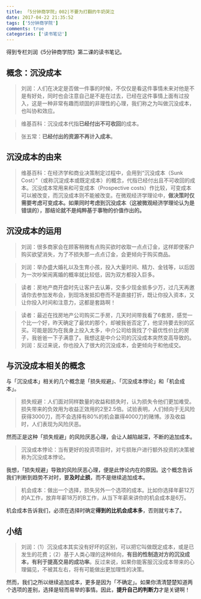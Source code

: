 ```yaml
---
title: 「5分钟商学院」002|不要为打翻的牛奶哭泣
date: 2017-04-22 21:35:52
tags: ['5分钟商学院']
comments: true
categories: ['读书笔记']
---
```


得到专栏刘润《5分钟商学院》第二课的读书笔记。

<!--more-->

## 概念：沉没成本

> 刘润：人们在决定是否做一件事的时候，不仅仅是看这件事情未来对他是不是有好处，同时也会注意自己是不是在过去，已经在这件事情上面有过投入，这是一种非常有趣而顽固的非理性的心理，我们称之为叫做沉没成本，也叫协和效应。

> 维基百科：沉没成本代指**已经付出不可收回**的成本。

> 张五常：**已经付出的资源不再计入成本**。

## 沉没成本的由来

> 维基百科：在经济学和商业决策制定过程中，会用到“沉没成本（Sunk Cost）”（或称沉淀成本或既定成本）的概念，代指已经付出且不可收回的成本。沉没成本常用来和可变成本（Prospective costs）作比较，可变成本可以被改变，而沉没成本则不能被改变。在微观经济学理论中，**做决策时仅需要考虑可变成本。如果同时考虑到沉没成本（这被微观经济学理论认为是错误的），那结论就不是纯粹基于事物的价值作出的。**

## 沉没成本的运用

> 刘润：很多商家会在顾客稍微有点购买欲时收取一点点订金，这样即使客户购买欲望消失，为了不损失那一点点订金，会更倾向于购买商品。

> 刘润：举办盛大婚礼以及生育小孩，投入大量时间、精力、金钱等，以后因为一次吵架闹离婚的概率就比较低，因为双方都投入巨多。

> 读者：房地产商开盘时先让客户去认筹，交多少现金抵多少万，过几天再邀请你去参加发布会，到现场发抵扣卷而不是直接打折，既让你投入资本，又让你投入时间和注意力，这都是套路啊！

> 读者：最近在找房地产公司购买二手房，几天时间带我看了6套房，感觉一个比一个好，昨天确定了最优的那个，却被我爸否定了，他坚持要去别的区买。可能是因为在我身上投入太多，中介公司给我找了个最优性价比的房子，我爸爸一下子满意了。我想这是中介公司的沉没成本突然变高导致的。
> 刘润：反过来说，你也投入了很大的沉没成本，会更倾向于和他成交。

## 与沉没成本相关的概念

与「沉没成本」相关的几个概念是「损失规避」、「沉没成本悖论」和「机会成本」。

> 损失规避：人们面对同样数量的收益和损失时，认为损失令他们更加难受。损失带来的负效用为收益正效用的2至2.5倍。试验表明，人们倾向于无风险获得3000刀，而不会选择有80%的机会赢得4000刀的赌博。涉及收益时，人们表现为风险厌恶。

然而正是这种「损失规避」的风险厌恶心理，会让人越陷越深，不断的追加成本。

> 沉没成本悖论：当有更好的投资项目时，对亏损账户进行额外投资的决策被称为沉没成本悖论。

我想，「损失规避」导致的风险厌恶心理，便是此悖论内在的原因。这个概念告诉我们判断到趋势不对时，要**及时止损**，而不是继续追加成本。

> 机会成本：做出一个选择，损失另外一个选项的成本。比如你选择年薪12万的A工作，放弃年薪18万的B工作，从当下年薪来讲你的机会成本是6万。

机会成本告诉我们，必须在选择时确定**得到的比机会成本多**，否则就亏本了。

## 小结

> 刘润：（1）沉没成本其实没有好坏的区别，可以把它叫做既定成本，或是已发生的花费；（2）基于人类心理的这种倾向，**有目的性制造对方的沉没成本，有利于提高交易的成功率**。反过来说，如果你能客服沉没成本带来的心理偏见，不被其左右，将有可能做出更加理性的决策。

然而，我们之所以继续追加成本，更多是因为「不确定」。如果你清清楚楚知道两个选项的差别，选择是轻而易举的事情。因此，**提升自己的判断力**才是关键啊！

